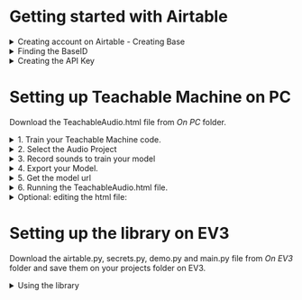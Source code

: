 # Getting started with Airtable


<details>
<summary>Creating account on Airtable - Creating Base </summary>

<h3> 1. Go to https://airtable.com </h3>
</br>
</br> 

![login screen](/images/airtable_welcome.png)

</br>
</br>

<h3> 2. Sign in if you have an Airtable account, or Sign up to create a new account</h3>
</br>
</br> 

![sign up screen](/images/signup.png)![sign in screen](/images/signin.png)

<h3> 3. Click on Add a base and Start from scratch   </h3>     

![add base screen](/images/addbase.png)

<h3> and give it a suitable name</h3> 

![name base screen](/images/namebase.png)
        
<h3> 4. This will open up your new document . Note the names of the Table and Fields </h3>
        
![table view screen](/images/tableview.png)
</details>



<details>
  <summary>Finding the BaseID </summary>

<h3> 1. Go to https://airtable.com/api </h3>

![api welcome screen](/images/apiwelcome.png)

<h3> 2. Click on your project name to reveal the api page. Copy the BaseID and replace the "BaseID" in secrets.py with this string </h3>

![api page screen](/images/apipage.png)

</details>



<details>
  <summary>Creating the API Key</summary>


<h3> 1. Go to https://airtable.com/account and click Generate API Key</h3>

![api welcome screen](/images/apikey1.png)

<h3> 2. Copy the API Key and replace the "AirtableAPPKey" in secrets.py with this string. Do not share this string.</h3>

![api welcome screen](/images/apikey2.png)

</details>

# Setting up Teachable Machine on PC

Download the TeachableAudio.html file from <i> On PC </i> folder. 



 <details>
 <summary> 1.	Train your Teachable Machine code. </summary>

 <br>
 <br> 

 Go to https://teachablemachine.withgoogle.com/ and click on Get Started button

 <br>
 <br> 

 ![Getting started](/images/getstarted.png)

 <br>
 <br> 
 </details>

 <details>

 <summary> 2.	Select the Audio Project</summary>

 <br>
 <br> 

 ![audio project](/images/audioproject.png)

 <br>
 <br> 

 </details>

 <details>

 <summary> 3.	Record sounds to train your model  </summary>

 <br>
 <br> 

 Click on the microphone button to start recording. Record more samples for accuracy. Then click the Train Model button.

 <br>
 <br> 

 ![trainingscreen](/images/trainingscreen1.png)

 <br>
 <br> 

 </details>

 <details>

 <summary> 4. Export your Model.  </summary>

 <br>
 <br> 

 Once you have recorded all samples and trained your data, click Export Model.

 <br>
 <br> 

 ![trainedscreen](/images/trainedscreen.png)

 <br>
 <br> 

 </details>

 <details>

 <summary> 5. Get the model url  </summary>

 <br>
 <br>  

 Click on the Upload/Update my cloud model to create or update your model url. Copy the url from this page. 

 <br>
 <br> 

 ![update](/images/update.png)

 <br>
 <br> 

 </details>

 <details>

 <summary> 6.	Running the TeachableAudio.html file. </summary>

 <br>
 <br>  

Open the TeachableAudio.html file on a browser of your choice. We have tested it on Chrome. 

Enter the url from Step 5 in the text box saying <i>url</i>.
Also enter the APIKey and BaseID for your  Airtable document in their respective boxes.

<br>
Click Start to begin.

<br>
Refer to the sections <i> Finding the BaseID </i> and <i> Creating API Key </i> above on where to find them.

<i>Note: If you have not edited the Table name and Field name on your Airtable you don't need to enter anything on the Table name and Field name. They will use the default names. </i>


 <br>
 <br> 

 ![apiupdate](/images/html.png)

 <br>
 <br> 

 </details>



<details>
 
<summary> Optional: editing the html file:</summary>
 
<br>
<br> 
<i> please proceed with caution...</i>

If you want to edit the html file or want to see how the code is written,  right-click and open the html file on an editor. 

<br>
<br> 


 </details>
 
# Setting up the library on EV3

Download the airtable.py, secrets.py, demo.py and main.py file from <i> On EV3 </i> folder and save them on your projects folder on EV3.

<details>
  <summary>Using the library</summary>
   
<h3> 0. Download secrets.py and airtable.py to your EV3.</h3>


<h3> 1. Edit the secrets.py file</h3>

Edit the secrets.py file by replacing BaseID and API Key from your account. Refer to the sections <i> Finding the BaseID </i> and <i> Creating API Key </i> above on how to do it.

<h3> 2. Understand the demo.py file</h3>

The demo.py file contains information on how to use the available Airtable functions. You may not need to use all of them, but it is useful to know what else you can do. 

In summary, you will use Get_AT and Get_AT_field functions to read single or full set of records, you will use Put_AT to create a record and Delete_AT to delete a record.

<details>
<summary>Put_AT</summary>
        
Put_AT('Table_name','Field_name','Record_value') 
Put_AT function adds a record in the Field_name Field of the  Table_name Table with the value Record_value
The function returns the record id for the updated record (useful for deleting)

</details>
<details>
        
<summary>Get_AT</summary>

Get_AT('Table_name','Field_name') returns the last record from the Field_name Field of the Table_name Table.   

</details>
<details>
<summary>Get_AT_field</summary>
        
Get_AT_field('Table_name','Field_name') returns the entire list of record from the Field_name Field of the Table_name Table. The return value will be a list. Users will need to use indexing to access individual records. use [-1] to access the last record. 

</details>
<details>
<summary>Delete_AT</summary>

Delete_AT('Table_name',"record_id")  deletes the  record with "record_id" from the Table_name Table.

</details>

<h3> 3. Edit the main.py file</h3>

You can start playing with the library using main.py. It shows how you can import airtable library and use the available function. 


</details>
